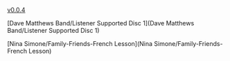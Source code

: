 [v0.0.4](https://github.com/littleflute/m26/edit/master/README.md)

[Dave Matthews Band/Listener Supported Disc 1](Dave Matthews Band/Listener Supported Disc 1)

[Nina Simone/Family-Friends-French Lesson](Nina Simone/Family-Friends-French Lesson)
